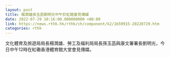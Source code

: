 ```yaml
---
layout: post
title: 楊潤雄孫玉菡劉明光中午於紅館會見傳媒
date: 2022-07-29 10:16:00.000000000 +08:00
link: https://news.rthk.hk/rthk/ch/component/k2/1659915-20220729.htm
categories: rthk
---
```


文化體育及旅遊局局長楊潤雄、勞工及福利局局長孫玉菡與康文署署長劉明光，今日中午12時在紅磡香港體育館大堂會見傳媒。
